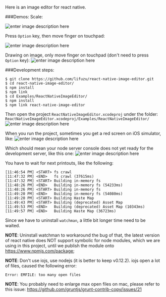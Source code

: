 Here is an image editor for react native.

###Demos:
Scale:

![enter image description here](https://lh3.googleusercontent.com/-gHow1zkA8_g/VeVXp1iG8kI/AAAAAAAADjQ/gIOwbHbkDHk/s600/Screen+Shot+2015-09-01+at+12.43.01+AM.png "Cat1.png")

Press `Option` key, then move finger on touchpad:

![enter image description here](https://lh3.googleusercontent.com/-w0Qi77ylMW8/VeVXwwwikjI/AAAAAAAADjc/ax0zQf7xy1g/s600/Screen+Shot+2015-09-01+at+12.43.19+AM.png "CatZoomed.png")

Drawing on image, only move finger on touchpad (don't need to press `Option` key):
![enter image description here](https://lh3.googleusercontent.com/-m1B3TwSvGPE/VeVYBS85ZFI/AAAAAAAADjo/EA6w8gdDfTQ/s600/Screen+Shot+2015-09-01+at+12.44.28+AM.png "CatDrawing.png")


###Development steps:
```
$ git clone https://github.com/lifuzu/react-native-image-editor.git
$ cd react-native-image-editor/
$ npm install
$ npm link
$ cd Examples/ReactNativeImageEditor/
$ npm install
$ npm link react-native-image-editor
```

Then open the project `ReactNativeImageEditor.xcodeproj` under the folder: `ReactNativeImageEditor.xcodeproj/Examples/ReactNativeImageEditor/`
![enter image description here](https://lh3.googleusercontent.com/-LQqMlnhx0ik/VeVS3o7neOI/AAAAAAAADic/01MtFMPriaE/s600/Screen+Shot+2015-08-31+at+10.17.28+PM.png "OpenXCodeProject.png")

When you run the project, sometimes you get a red screen on iOS simulator, like: 
![enter image description here](https://lh3.googleusercontent.com/-7HWoxVOeNBI/VeVUuVF2SaI/AAAAAAAADis/USCEBV4PgRY/s600/Screen+Shot+2015-08-31+at+10.43.21+PM.png "ErrorScreenshot.png")

Which should mean your node server console does not yet ready for the development server, like this one:
![enter image description here](https://lh3.googleusercontent.com/-ecvvlcdGbJk/VeVVE2jjDtI/AAAAAAAADi4/JTDGhWXtGlI/s600/Screen+Shot+2015-08-31+at+10.45.50+PM.png "NodeDevelopmentConsole.png")

You have to wait for next printouts, like the following:
```
[11:46:54 PM] <START> fs crawl
[11:47:32 PM] <END>   fs crawl (37615ms)
[11:47:32 PM] <START> Building in-memory fs
[11:48:26 PM] <END>   Building in-memory fs (54233ms)
[11:48:26 PM] <START> Building in-memory fs
[11:49:20 PM] <END>   Building in-memory fs (54080ms)
[11:49:20 PM] <START> Building Haste Map
[11:49:43 PM] <START> Building (deprecated) Asset Map
[11:49:53 PM] <END>   Building (deprecated) Asset Map (10343ms)
[11:49:57 PM] <END>   Building Haste Map (36723ms)
```
Since we have to uninstall `watchman`, a little bit longer time need to be waited.

**NOTE**: Uninstall watchman to workaround the bug of that, the latest version of react native does NOT support symbolic for node modules, which we are using in this project, until we publish the module onto https://www.npmjs.com/package;

**NOTE**: Don't use iojs, use nodejs (it is better to keep v0.12.2). iojs open a lot of files, caused the following error:
```
Error: EMFILE: too many open files
```

**NOTE**: You probably need to enlarge max open files on mac, please refer to this issue: https://github.com/gruntjs/grunt-contrib-copy/issues/21
